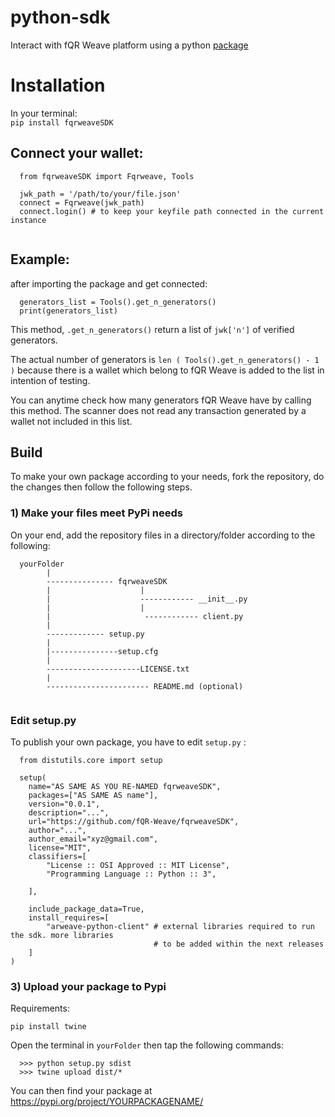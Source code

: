 # python-sdk

Interact with fQR Weave platform using a python <a href="https://pypi.org/project/fqrweaveSDK/0.0.1/">package</a>

<h1>Installation</h1>

In your terminal: <br>
`pip install fqrweaveSDK`

<h2>Connect your wallet:</h2>


```
  from fqrweaveSDK import Fqrweave, Tools
  
  jwk_path = '/path/to/your/file.json'
  connect = Fqrweave(jwk_path)
  connect.login() # to keep your keyfile path connected in the current instance
  
```

<h2>Example:</h2>

after importing the package and get connected:
```
  generators_list = Tools().get_n_generators()
  print(generators_list)
```
This method, `.get_n_generators()` return a list of `jwk['n']` of verified generators. 

The actual number of generators is `len ( Tools().get_n_generators() - 1 )` because there is a wallet which belong to fQR Weave is added to the list in intention of testing.

You can anytime check how many generators fQR Weave have by calling this method. The scanner does not read any transaction generated by a wallet not included in this list.

<h2>Build</h2>
To make your own package according to your needs, fork the repository, do the changes then follow the following steps.<br>
<h3>1) Make your files meet PyPi needs</h3>
On your end, add the repository files in a directory/folder according to the following:

```
  yourFolder
        |
        --------------- fqrweaveSDK
        |                    |
        |                    ------------ __init__.py
        |                    |
        |                     ------------ client.py
        |
        ------------- setup.py
        |
        |---------------setup.cfg
        |
        ---------------------LICENSE.txt
        |
        ----------------------- README.md (optional)
         
```
<h3>Edit setup.py </h3>

To publish your own package, you have to edit `setup.py` :

```
  from distutils.core import setup

  setup(
    name="AS SAME AS YOU RE-NAMED fqrweaveSDK",
    packages=["AS SAME AS name"],
    version="0.0.1",
    description="...",
    url="https://github.com/fQR-Weave/fqrweaveSDK",
    author="...",
    author_email="xyz@gmail.com",
    license="MIT",
    classifiers=[
        "License :: OSI Approved :: MIT License",
        "Programming Language :: Python :: 3",

    ],

    include_package_data=True,
    install_requires=[
        "arweave-python-client" # external libraries required to run the sdk. more libraries
                                # to be added within the next releases
    ]
)
```
<h3>3) Upload your package to Pypi</h3>

Requirements:

`pip install twine `

Open the terminal in `yourFolder` then tap the following commands:

```
  >>> python setup.py sdist
  >>> twine upload dist/*
```

You can then find your package at https://pypi.org/project/YOURPACKAGENAME/ 
